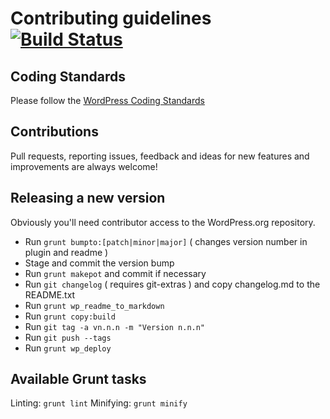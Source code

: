 Contributing guidelines [![Build Status](https://magnum.travis-ci.com/humanmade/comment-popularity.svg?token=4kEJkAGV5xvGdVo9n7xS&branch=master)](https://magnum.travis-ci.com/humanmade/comment-popularity)
=======================

Coding Standards
----------------

Please follow the [WordPress Coding Standards](http://make.wordpress.org/core/handbook/coding-standards/)

Contributions
-------------

Pull requests, reporting issues, feedback and ideas for new features and improvements are always welcome!

Releasing a new version
-----------------------

Obviously you'll need contributor access to the WordPress.org repository.

- Run `grunt bumpto:[patch|minor|major]` ( changes version number in plugin and readme )
- Stage and commit the version bump
- Run `grunt makepot` and commit if necessary
- Run `git changelog` ( requires git-extras ) and copy changelog.md to the README.txt
- Run `grunt wp_readme_to_markdown`
- Run `grunt copy:build`
- Run `git tag -a vn.n.n -m "Version n.n.n"`
- Run `git push --tags`
- Run `grunt wp_deploy`

Available Grunt tasks
---------------------

Linting: `grunt lint`
Minifying: `grunt minify`
